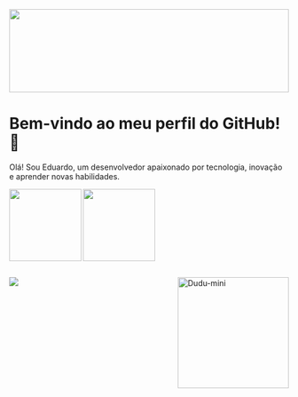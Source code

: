 <div>
  <img height="150em" width="100%" src="https://i.pinimg.com/originals/df/fd/77/dffd7761d0d86ff0d8ef90e5c285fe96.gif"/>
</div>

##

<div>
  <h1>Bem-vindo ao meu perfil do GitHub! 👋</h1>
  <p>Olá! Sou Eduardo, um desenvolvedor apaixonado por tecnologia, inovação e aprender novas habilidades.</p>
</div>

<div style="display: inline-block;">
  <img height="130em" src="https://github-readme-stats.vercel.app/api?username=costaedu-rj&show_icons=true&theme=midnight-purple&hide_title=true"/>
  <img align="right" height="130em" src="https://github-readme-stats.vercel.app/api/top-langs/?username=costaedu-rj&theme=midnight-purple"/>
</div>

##
<div>
  <a href="" ><img src="https://img.shields.io/badge/Discord-7289DA?style=for-the-badge&logo=discord&logoColor=white"/></a>
    <img align="right" alt="Dudu-mini" src="https://media.discordapp.net/attachments/1338345959524007997/1342177949541072896/profile_gif.gif?ex=67b8b01f&is=67b75e9f&hm=cbbbeb062f56352d15bb757cc61b1cc4b5d8c2c3a5aca33b24809d7de6520422&=" width="200" height="200" /> 
</div>
